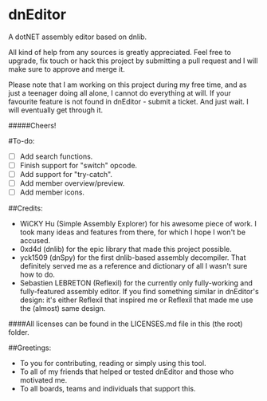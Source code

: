 dnEditor
========

A dotNET assembly editor based on dnlib.

All kind of help from any sources is greatly appreciated. Feel free to upgrade, fix touch or hack
this project by submitting a pull request and I will make sure to approve and merge it.

Please note that I am working on this project during my free time, and as just a teenager doing all
alone, I cannot do everything at will. If your favourite feature is not found in dnEditor - submit
a ticket. And just wait. I will eventually get through it.

#####Cheers!

#To-do:
 - [ ] Add search functions.
 - [ ] Finish support for "switch" opcode.
 - [ ] Add support for "try-catch".
 - [ ] Add member overview/preview.
 - [ ] Add member icons.

##Credits:
 - WiCKY Hu (Simple Assembly Explorer) for his awesome piece of work. I took many ideas and features
 from there, for which I hope I won't be accused.
 - 0xd4d (dnlib) for the epic library that made this project possible.
 - yck1509 (dnSpy) for the first dnlib-based assembly decompiler. That definitely served me as a
 reference and dictionary of all I wasn't sure how to do.
 - Sebastien LEBRETON (Reflexil) for the currently only fully-working and fully-featured assembly
 editor. If you find something similar in dnEditor's design: it's either Reflexil that inspired me
 or Reflexil that made me use the (almost) same design.
 
####All licenses can be found in the LICENSES.md file in this (the root) folder.
 
##Greetings:
 - To you for contributing, reading or simply using this tool.
 - To all of my friends that helped or tested dnEditor and those who motivated me.
 - To all boards, teams and individuals that support this.